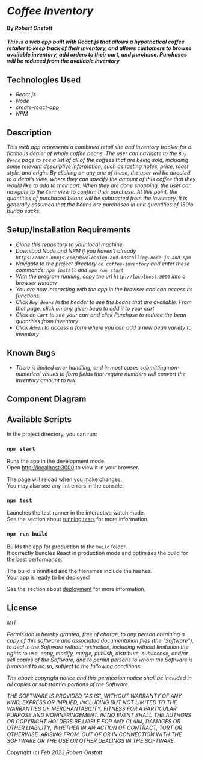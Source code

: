 # _Coffee Inventory_

#### By _**Robert Onstott**_

#### _This is a web app built with React.js that allows a hypothetical coffee retailer to keep track of their inventory, and allows customers to browse available inventory, add orders to their cart, and purchase. Purchases will be reduced from the available inventory._

## Technologies Used

* _React.js_
* _Node_
* _create-react-app_
* _NPM_

## Description

_This web app represents a combined retail site and inventory tracker for a fictitious dealer of whole coffee beans. The user can navigate to the `Buy Beans` page to see a list of all of the coffees that are being sold, including some relevant descriptive information, such as tasting notes, price, roast style, and origin. By clicking on any one of these, the user will be directed to a details view, where they can specify the amount of this coffee that they would like to add to their cart. When they are done shopping, the user can navigate to the `Cart` view to confirm their purchase. At this point, the quantities of purchased beans will be subtracted from the inventory. It is generally assumed that the beans are purchased in unit quantities of 130lb burlap sacks._

## Setup/Installation Requirements

* _Clone this repository to your local machine_
* _Download Node and NPM if you haven't already `https://docs.npmjs.com/downloading-and-installing-node-js-and-npm`_
* _Navigate to the project directory `cd coffee-inventory` and enter these commands: `npm install` and `npm run start`_
* _With the program running, copy the url `http://localhost:3000` into a browser window_
* _You are now interacting with the app in the browser and can access its functions._
* _Click `Buy Beans` in the header to see the beans that are available. From that page, click on any given bean to add it to your cart_
* _Click on `Cart` to see your cart and click Purchase to reduce the bean quantities from inventory_
* _Click `Admin` to access a form where you can add a new bean variety to inventory_

## Known Bugs

* _There is limited error handling, and in most cases submitting non-numerical values to form fields that require numbers will convert the inventory amount to `NaN`_

## Component Diagram



## Available Scripts

In the project directory, you can run:

### `npm start`

Runs the app in the development mode.\
Open [http://localhost:3000](http://localhost:3000) to view it in your browser.

The page will reload when you make changes.\
You may also see any lint errors in the console.

### `npm test`

Launches the test runner in the interactive watch mode.\
See the section about [running tests](https://facebook.github.io/create-react-app/docs/running-tests) for more information.

### `npm run build`

Builds the app for production to the `build` folder.\
It correctly bundles React in production mode and optimizes the build for the best performance.

The build is minified and the filenames include the hashes.\
Your app is ready to be deployed!

See the section about [deployment](https://facebook.github.io/create-react-app/docs/deployment) for more information.

## License

_MIT_

_Permission is hereby granted, free of charge, to any person obtaining a copy of this software and associated documentation files (the "Software"), to deal in the Software without restriction, including without limitation the rights to use, copy, modify, merge, publish, distribute, sublicense, and/or sell copies of the Software, and to permit persons to whom the Software is furnished to do so, subject to the following conditions:_

_The above copyright notice and this permission notice shall be included in all copies or substantial portions of the Software._

_THE SOFTWARE IS PROVIDED "AS IS", WITHOUT WARRANTY OF ANY KIND, EXPRESS OR IMPLIED, INCLUDING BUT NOT LIMITED TO THE WARRANTIES OF MERCHANTABILITY, FITNESS FOR A PARTICULAR PURPOSE AND NONINFRINGEMENT. IN NO EVENT SHALL THE AUTHORS OR COPYRIGHT HOLDERS BE LIABLE FOR ANY CLAIM, DAMAGES OR OTHER LIABILITY, WHETHER IN AN ACTION OF CONTRACT, TORT OR OTHERWISE, ARISING FROM, OUT OF OR IN CONNECTION WITH THE SOFTWARE OR THE USE OR OTHER DEALINGS IN THE SOFTWARE._

Copyright (c) _Feb 2023_ _Robert Onstott_


